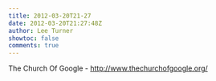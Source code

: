 ```yaml
---
title: 2012-03-20T21-27
date: 2012-03-20T21:27:48Z
author: Lee Turner
showtoc: false
comments: true
---
```


The Church Of Google - http://www.thechurchofgoogle.org/

